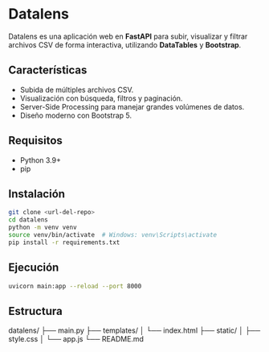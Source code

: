 # Datalens

Datalens es una aplicación web en **FastAPI** para subir, visualizar y filtrar archivos CSV de forma interactiva, utilizando **DataTables** y **Bootstrap**.

## Características

- Subida de múltiples archivos CSV.
- Visualización con búsqueda, filtros y paginación.
- Server-Side Processing para manejar grandes volúmenes de datos.
- Diseño moderno con Bootstrap 5.

## Requisitos

- Python 3.9+
- pip

## Instalación

```bash
git clone <url-del-repo>
cd datalens
python -m venv venv
source venv/bin/activate  # Windows: venv\Scripts\activate
pip install -r requirements.txt
```

## Ejecución

```bash
uvicorn main:app --reload --port 8000
```

## Estructura

datalens/
├── main.py
├── templates/
│ └── index.html
├── static/
│ ├── style.css
│ └── app.js
└── README.md
